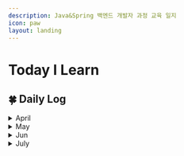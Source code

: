 ```yaml
---
description: Java&Spring 백엔드 개발자 과정 교육 일지
icon: paw
layout: landing
---
```


# Today I Learn

## 🍀 Daily Log

<details>

<summary>April</summary>

📅 2025.04.14 [#id-1-css](publishing/css.md#id-1-css "mention")

📅 2025.04.15 [#id-5](publishing/css.md#id-5 "mention")

📅 2025.04.16 [2.-operation.md](language/javascript/core/2.-operation.md "mention")

📅 2025.04.17 [4.-function.md](language/javascript/core/4.-function.md "mention")

📅 2025.04.18 [8.-array.md](language/javascript/core/8.-array.md "mention")

📅 2025.04.21 [#id-3-node-property](language/javascript/web/1.-dom.md#id-3-node-property "mention")

📅 2025.04.22 [#id-3-event-propagation](language/javascript/web/2.-event.md#id-3-event-propagation "mention")

📅 2025.04.23 [es6](language/javascript/es6/ "mention")

📅 2025.04.24 [1.-literal.md](language/java/literal-and-value/1.-literal.md "mention")

📅 2025.04.28 [#static](language/java/method-and-api.md#static "mention")

📅 2025.04.29 [#id-2-looping](language/java/control-flow.md#id-2-looping "mention")

📅 2025.04.30 [array.md](language/java/array.md "mention")

</details>

<details>

<summary>May</summary>

📅 2025.05.02 [#id-2-encapsulation](language/java/object/class-and-object.md#id-2-encapsulation "mention")

📅 2025.05.07 [#id-6](language/java/object/class-and-object.md#id-6 "mention")

📅 2025.05.08 [object-array.md](language/java/object/object-array.md "mention")

📅 2025.05.09 [polymorphism.md](language/java/oop/polymorphism.md "mention")

📅 2025.05.12 [api](language/java/api/ "mention")

📅 2025.05.14 [#comparator](language/java/collection.md#comparator "mention")

📅 2025.05.15 [io.md](language/java/io.md "mention")

📅 2025.05.16 [mysql](dbms/mysql/ "mention")

📅 2025.05.19 [where.md](dbms/mysql/where.md "mention")

📅 2025.05.20 [subquery.md](dbms/mysql/undefined/subquery.md "mention")

📅 2025.05.21 [java-db.md](api/jdbc/java-db.md "mention")

📅 2025.05.22 [https://github.com/Yeram522/Java-Practice/tree/main/jdbc-crud-practice/src/main/java/com/ohgiraffers](https://github.com/Yeram522/Java-Practice/tree/main/jdbc-crud-practice/src/main/java/com/ohgiraffers)

📅 2025.05.23 [https://github.com/Yeram522/Java-Practice/tree/main/my-batis-crud-practice](https://github.com/Yeram522/Java-Practice/tree/main/my-batis-crud-practice)

📅 2025.05.26 [dyanamic-sql.md](persistance-framework/mybatis/dyanamic-sql.md "mention")

📅 2025.05.27 스터디 프로젝트에 수업 내용을 추가해서 개선함[https://github.com/Yeram522/Java-Practice/commit/56aecbd6c801f3c8a32e0615f03172af8234e61b](https://github.com/Yeram522/Java-Practice/commit/56aecbd6c801f3c8a32e0615f03172af8234e61b)

📅 2025.05.28  [250530.md](etc/250530.md "mention")

📅 2025.05.30 [request.md](servlet/request.md "mention")

</details>

<details>

<summary>Jun</summary>

📅 2025.06.02 [forward-and-redirect.md](servlet/forward-and-redirect.md "mention")

📅 2025.06.03 [spring-core.md](spring-framework/spring-core.md "mention")

📅 2025.06.04 [#id-2.-constructor](spring-framework/spring-core.md#id-2.-constructor "mention")

📅 2025.06.05 [request-mapping.md](spring-boot/request-mapping.md "mention")

📅 2025.06.06 [handler-method.md](spring-boot/handler-method.md "mention")

📅 2025.06.09  Exception Hanlder 실습 [https://github.com/BOA-with-elephant/spring-exception-handler/issues/2](https://github.com/BOA-with-elephant/spring-exception-handler/issues/2)

📅 2025.06.10 Thymeleaf 문법 정리 [https://odlram.tistory.com/entry/Thymeleaf-%EB%AC%B8%EB%B2%95](https://odlram.tistory.com/entry/Thymeleaf-%EB%AC%B8%EB%B2%95)

📅 2025.06.11 어노테이션 비교 정리 [https://odlram.tistory.com/entry/PathVariable-vs-RequestParam-%EC%99%84%EB%B2%BD-%EA%B0%80%EC%9D%B4%EB%93%9C](https://odlram.tistory.com/entry/PathVariable-vs-RequestParam-%EC%99%84%EB%B2%BD-%EA%B0%80%EC%9D%B4%EB%93%9C)

📅 2025.06.13  미니프로젝트 실습 공부 [https://odlram.tistory.com/manage/posts/](https://odlram.tistory.com/manage/posts/)\
📅 2025.06.16 [spring-security.md](spring-security.md "mention")\
📅 2025.06.17  [jpa.md](jpa.md "mention")

📅 2025.06.18 [#id-5.-persistence-context](jpa.md#id-5.-persistence-context "mention")

📅 2025.06.19  [#id-6.-mapping](jpa.md#id-6.-mapping "mention")

📅 2025.06.20 [#id-7.-jpql-java-persistence-query-language](jpa.md#id-7.-jpql-java-persistence-query-language "mention")

📅 2025.06.23 [#id-5.-group-functuon](jpa.md#id-5.-group-functuon "mention")

📅 2025.06.25 [#id-1.-react](etc/react/react.md#id-1.-react "mention")

📅 2025.06.27  [iteration.md](etc/react/iteration.md "mention")

📅 2025.06.30 [async](etc/react/async/ "mention")

</details>

<details>

<summary>July</summary>

📅 2025.07.01  [react-api.md](etc/react/async/react-api.md "mention")

📅 2025.07.02  [route.md](etc/react/route.md "mention")

</details>
